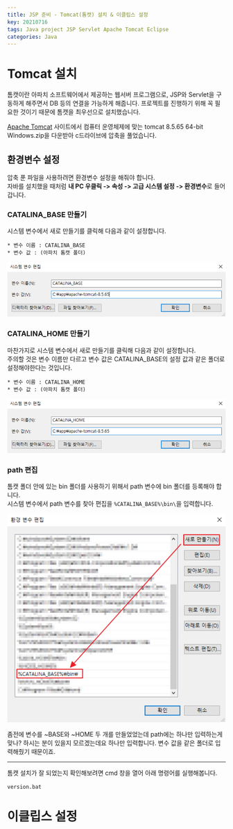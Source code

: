 ```yaml
---
title: JSP 준비 - Tomcat(톰캣) 설치 & 이클립스 설정
key: 20210716
tags: Java project JSP Servlet Apache Tomcat Eclipse
categories: Java
---
```


# Tomcat 설치

톰캣이란 아파치 소프트웨어에서 제공하는 웹서버 프로그램으로, JSP와 Servlet을 구동하게 해주면서 DB 등의 연결을 가능하게 해줍니다. 프로젝트를 진행하기 위해 꼭 필요한 것이기 때문에 톰캣을 최우선으로 설치했습니다.

[Apache Tomcat](https://tomcat.apache.org/download-80.cgi) 사이트에서 컴퓨터 운영체제에 맞는 tomcat 8.5.65 64-bit Windows.zip을 다운받아 c드라이브에 압축을 풀었습니다.

## 환경변수 설정

압축 푼 파일을 사용하려면 환경변수 설정을 해줘야 합니다.  
자바를 설치했을 때처럼 **내 PC 우클릭 -> 속성 -> 고급 시스템 설정 -> 환경변수**로 들어갑니다.  

### CATALINA_BASE 만들기

시스템 변수에서 새로 만들기를 클릭해 다음과 같이 설정합니다.  
~~~
* 변수 이름 : CATALINA_BASE  
* 변수 값 : (아파치 톰캣 폴더)  
~~~

![CATALINA_BASE](/assets/images/post/2021-08-04-CATALINA_BASE.png)

### CATALINA_HOME 만들기

마찬가지로 시스템 변수에서 새로 만들기를 클릭해 다음과 같이 설정합니다.  
주의할 것은 변수 이름만 다르고 변수 값은 CATALINA_BASE의 설정 값과 같은 폴더로 설정해야한다는 것입니다.  
~~~
* 변수 이름 : CATALINA_HOME  
* 변수 값 : (아파치 톰캣 폴더)  
~~~

![CATALINA_HOME](/assets/images/post/2021-08-04-CATALINA_HOME.png)

### path 편집

톰캣 폴더 안에 있는 bin 폴더를 사용하기 위해서 path 변수에 bin 폴더를 등록해야 합니다.  
시스템 변수에서 path 변수를 찾아 편집을 `%CATALINA_BASE%\bin\`을 입력합니다.  

![tomcat_path](/assets/images/post/2021-08-04-path.png)  

좀전에 변수를 ~BASE와 ~HOME 두 개를 만들었었는데 path에는 하나만 입력하는게 맞나? 하시는 분이 있을지 모르겠는데요 하나만 입력합니다. 변수 값을 같은 폴더로 입력해줬기 때문이죠.  

---

톰캣 설치가 잘 되었는지 확인해보려면 cmd 창을 열어 아래 명령어를 실행해봅니다.  
~~~
version.bat
~~~

# 이클립스 설정